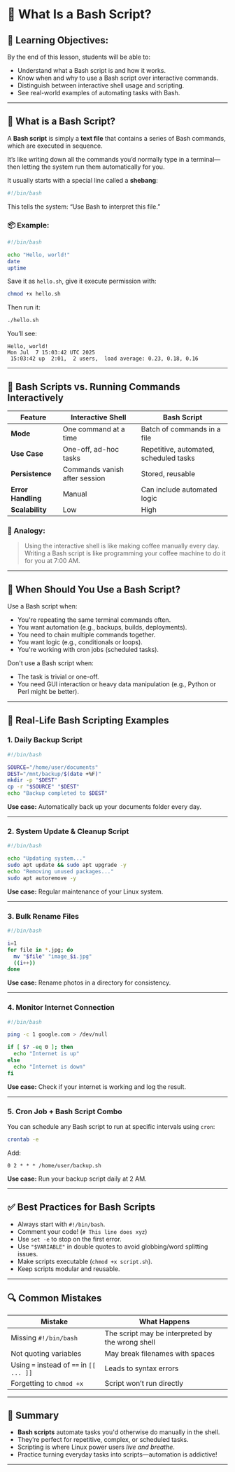 # 🐚 What Is a Bash Script?

## 🧠 Learning Objectives:

By the end of this lesson, students will be able to:

* Understand what a Bash script is and how it works.
* Know when and why to use a Bash script over interactive commands.
* Distinguish between interactive shell usage and scripting.
* See real-world examples of automating tasks with Bash.

---

## 🔹 What is a Bash Script?

A **Bash script** is simply a **text file** that contains a series of Bash commands, which are executed in sequence.

It’s like writing down all the commands you’d normally type in a terminal—then letting the system run them automatically for you.

It usually starts with a special line called a **shebang**:

```bash
#!/bin/bash
```

This tells the system: “Use Bash to interpret this file.”

### 📦 Example:

```bash
#!/bin/bash

echo "Hello, world!"
date
uptime
```

Save it as `hello.sh`, give it execute permission with:

```bash
chmod +x hello.sh
```

Then run it:

```bash
./hello.sh
```

You’ll see:

```
Hello, world!
Mon Jul  7 15:03:42 UTC 2025
 15:03:42 up  2:01,  2 users,  load average: 0.23, 0.18, 0.16
```

---

## 🔄 Bash Scripts vs. Running Commands Interactively

| Feature            | Interactive Shell             | Bash Script                            |
| ------------------ | ----------------------------- | -------------------------------------- |
| **Mode**           | One command at a time         | Batch of commands in a file            |
| **Use Case**       | One-off, ad-hoc tasks         | Repetitive, automated, scheduled tasks |
| **Persistence**    | Commands vanish after session | Stored, reusable                       |
| **Error Handling** | Manual                        | Can include automated logic            |
| **Scalability**    | Low                           | High                                   |

### 🤔 Analogy:

> Using the interactive shell is like making coffee manually every day.
> Writing a Bash script is like programming your coffee machine to do it for you at 7:00 AM.

---

## 🧰 When Should You Use a Bash Script?

Use a Bash script when:

* You're repeating the same terminal commands often.
* You want automation (e.g., backups, builds, deployments).
* You need to chain multiple commands together.
* You want logic (e.g., conditionals or loops).
* You're working with cron jobs (scheduled tasks).

Don't use a Bash script when:

* The task is trivial or one-off.
* You need GUI interaction or heavy data manipulation (e.g., Python or Perl might be better).

---

## 🚀 Real-Life Bash Scripting Examples

### 1. **Daily Backup Script**

```bash
#!/bin/bash

SOURCE="/home/user/documents"
DEST="/mnt/backup/$(date +%F)"
mkdir -p "$DEST"
cp -r "$SOURCE" "$DEST"
echo "Backup completed to $DEST"
```

**Use case:** Automatically back up your documents folder every day.

---

### 2. **System Update & Cleanup Script**

```bash
#!/bin/bash

echo "Updating system..."
sudo apt update && sudo apt upgrade -y
echo "Removing unused packages..."
sudo apt autoremove -y
```

**Use case:** Regular maintenance of your Linux system.

---

### 3. **Bulk Rename Files**

```bash
#!/bin/bash

i=1
for file in *.jpg; do
  mv "$file" "image_$i.jpg"
  ((i++))
done
```

**Use case:** Rename photos in a directory for consistency.

---

### 4. **Monitor Internet Connection**

```bash
#!/bin/bash

ping -c 1 google.com > /dev/null

if [ $? -eq 0 ]; then
  echo "Internet is up"
else
  echo "Internet is down"
fi
```

**Use case:** Check if your internet is working and log the result.

---

### 5. **Cron Job + Bash Script Combo**

You can schedule any Bash script to run at specific intervals using `cron`:

```bash
crontab -e
```

Add:

```
0 2 * * * /home/user/backup.sh
```

**Use case:** Run your backup script daily at 2 AM.

---

## ✅ Best Practices for Bash Scripts

* Always start with `#!/bin/bash`.
* Comment your code! (`# This line does xyz`)
* Use `set -e` to stop on the first error.
* Use `"$VARIABLE"` in double quotes to avoid globbing/word splitting issues.
* Make scripts executable (`chmod +x script.sh`).
* Keep scripts modular and reusable.

---

## 🔍 Common Mistakes

| Mistake                                  | What Happens                                     |
| ---------------------------------------- | ------------------------------------------------ |
| Missing `#!/bin/bash`                    | The script may be interpreted by the wrong shell |
| Not quoting variables                    | May break filenames with spaces                  |
| Using `=` instead of `==` in `[[ ... ]]` | Leads to syntax errors                           |
| Forgetting to `chmod +x`                 | Script won’t run directly                        |

---

## 🏁 Summary

* **Bash scripts** automate tasks you'd otherwise do manually in the shell.
* They’re perfect for repetitive, complex, or scheduled tasks.
* Scripting is where Linux power users *live and breathe*.
* Practice turning everyday tasks into scripts—automation is addictive!

---
